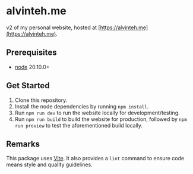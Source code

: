 # alvinteh.me

v2 of my personal website, hosted at [https://alvinteh.me](https://alvinteh.me).

## Prerequisites

* [node](https://nodejs.org/en/) 20.10.0+

## Get Started

1. Clone this repository.
2. Install the node dependencies by running `npm install`.
3. Run `npm run dev` to run the website locally for development/testing.
4. Run `npm run build` to build the website for production, followed by `npm run preview` to test the aforementioned build locally.

## Remarks

This package uses [Vite](https://vitejs.dev/). It also provides a `lint` command to ensure code means style and quality guidelines.